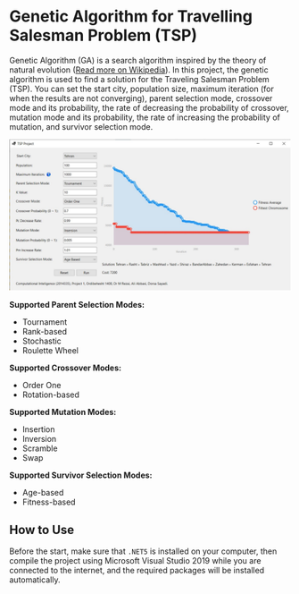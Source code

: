 # Genetic Algorithm for Travelling Salesman Problem (TSP)
Genetic Algorithm (GA) is a search algorithm inspired by the theory of natural evolution 
([Read more on Wikipedia](https://en.wikipedia.org/wiki/Genetic_algorithm)).  In this project, the genetic algorithm is used to find a solution for the Traveling Salesman Problem (TSP).
You can set the start city, population size, maximum iteration (for when the results are not converging), parent selection mode, crossover mode and its probability, the rate of decreasing the probability of crossover, mutation mode and its probability, the rate of increasing the probability of mutation, and survivor selection mode.

![UI](ui.jpg)

**Supported Parent Selection Modes:**
 * Tournament
 * Rank-based
 * Stochastic
 * Roulette Wheel
 
**Supported Crossover Modes:**
 * Order One
 * Rotation-based

**Supported Mutation Modes:**
 * Insertion
 * Inversion
 * Scramble
 * Swap

**Supported Survivor Selection Modes:**
 * Age-based
 * Fitness-based
 
## How to Use
Before the start, make sure that `.NET5` is installed on your computer, then compile the project using Microsoft Visual Studio 2019 while you are connected to the internet, and the required packages will be installed automatically.
